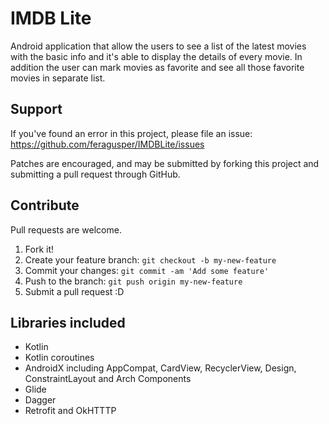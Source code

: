 # IMDB Lite

Android application that allow the users to see a list of the latest movies with the basic info and it's able to
display the details of every movie. In addition the user can mark movies as favorite and see all those favorite movies in separate list.

Support
-----------------
If you've found an error in this project, please file an issue: https://github.com/feragusper/IMDBLite/issues

Patches are encouraged, and may be submitted by forking this project and submitting a pull request through GitHub.

Contribute
-----------------
Pull requests are welcome.

1. Fork it!
2. Create your feature branch: `git checkout -b my-new-feature`
3. Commit your changes: `git commit -am 'Add some feature'`
4. Push to the branch: `git push origin my-new-feature`
5. Submit a pull request :D 

Libraries included
-----------------
- Kotlin
- Kotlin coroutines
- AndroidX including AppCompat, CardView, RecyclerView, Design, ConstraintLayout and Arch Components
- Glide
- Dagger
- Retrofit and OkHTTTP